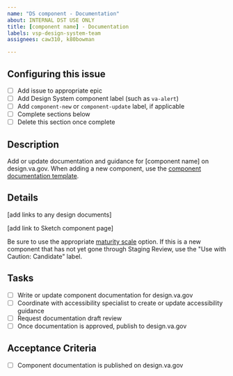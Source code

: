 ```yaml
---
name: "DS component - Documentation"
about: INTERNAL DST USE ONLY
title: [component name] - Documentation
labels: vsp-design-system-team
assignees: caw310, k80bowman

---
```


## Configuring this issue
- [ ] Add issue to appropriate epic
- [ ] Add Design System component label (such as `va-alert`)
- [ ] Add `component-new` or `component-update` label, if applicable
- [ ] Complete sections below
- [ ] Delete this section once complete

## Description
Add or update documentation and guidance for [component name] on design.va.gov. When adding a new component, use the [component documentation template](https://github.com/department-of-veterans-affairs/vets-design-system-documentation/blob/master/src/_components/template.md).

## Details
[add links to any design documents]

[add link to Sketch component page]

Be sure to use the appropriate [maturity scale](https://design.va.gov/about/maturity-scale) option. If this is a new component that has not yet gone through Staging Review, use the "Use with Caution: Candidate" label.

## Tasks
- [ ] Write or update component documentation for design.va.gov
- [ ] Coordinate with accessibility specialist to create or update accessibility guidance
- [ ] Request documentation draft review
- [ ] Once documentation is approved, publish to design.va.gov

## Acceptance Criteria
- [ ] Component documentation is published on design.va.gov